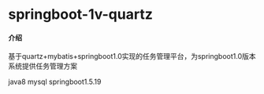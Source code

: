 # springboot-1v-quartz

#### 介绍


基于quartz+mybatis+springboot1.0实现的任务管理平台，为springboot1.0版本系统提供任务管理方案

java8 mysql springboot1.5.19

